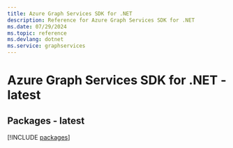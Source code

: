 ```yaml
---
title: Azure Graph Services SDK for .NET
description: Reference for Azure Graph Services SDK for .NET
ms.date: 07/29/2024
ms.topic: reference
ms.devlang: dotnet
ms.service: graphservices
---
```

# Azure Graph Services SDK for .NET - latest
## Packages - latest
[!INCLUDE [packages](graph-services-index.md)]